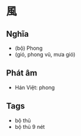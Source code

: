 # 風

## Nghĩa
* (bộ) Phong
* (gió, phong vũ, mưa gió)

## Phát âm
* Hán Việt: phong

## Tags
* bộ thủ
* bộ thủ 9 nét

<script>window.HANZI_FIELD='風';</script>
